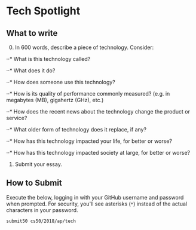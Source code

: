 # Tech Spotlight

## What to write

0. In 600 words, describe a piece of technology. Consider:

⋅⋅* What is this technology called?

⋅⋅* What does it do?

⋅⋅* How does someone use this technology?

⋅⋅* How is its quality of performance commonly measured? (e.g. in megabytes (MB), gigahertz (GHz), etc.)

⋅⋅* How does the recent news about the technology change the product or service?

⋅⋅* What older form of technology does it replace, if any?

⋅⋅* How has this technology impacted your life, for better or worse?

⋅⋅* How has this technology impacted society at large, for better or worse?

1. Submit your essay.

## How to Submit

Execute the below, logging in with your GitHub username and password when prompted. For security, you'll see asterisks (`*`) instead of the actual characters in your password.

```
submit50 cs50/2018/ap/tech
```
